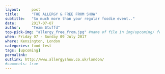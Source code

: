 ```yaml
---
layout:     post
title:      "THE ALLERGY & FREE FROM SHOW"
subtitle:   "So much more than your regular foodie event.."
date:       2017-07-07
author:     "Team Stuffd"
top-pick-img: "allergy_free_from.jpg" #name of file in img/upcoming/ folder
when: Friday 07 - Sunday 09 July 2017
where: Kensington, London
categories: food-fest
tags: [upcoming]
permalink:
outlink: http://www.allergyshow.co.uk/london/
#comments: true
---
```

